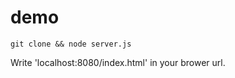 # demo


```
git clone && node server.js
```

Write 'localhost:8080/index.html' in your brower url.
